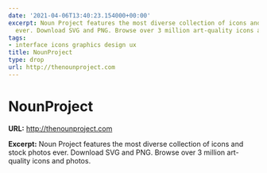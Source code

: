 ```yaml
---
date: '2021-04-06T13:40:23.154000+00:00'
excerpt: Noun Project features the most diverse collection of icons and stock photos
  ever. Download SVG and PNG. Browse over 3 million art-quality icons and photos.
tags:
- interface icons graphics design ux
title: NounProject
type: drop
url: http://thenounproject.com
---
```


# NounProject

**URL:** http://thenounproject.com

**Excerpt:** Noun Project features the most diverse collection of icons and stock photos ever. Download SVG and PNG. Browse over 3 million art-quality icons and photos.
